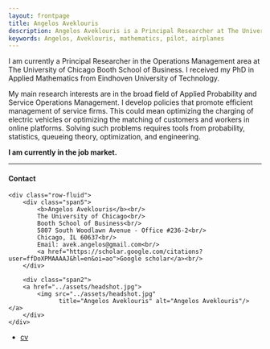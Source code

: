 ```yaml
---
layout: frontpage
title: Angelos Aveklouris
description: Angelos Aveklouris is a Principal Researcher at The University of Chicago Booth School of Business. 
keywords: Angelos, Aveklouris, mathematics, pilot, airplanes
---
```

I am currently a Principal Researcher in the Operations Management area at The University of Chicago Booth School of Business. I received my PhD in Applied Mathematics from Eindhoven University of Technology. 

My main research interests are in the broad field of Applied Probability and Service Operations Management. I develop policies that promote efficient management of service firms. This could mean optimizing the charging of electric vehicles or optimizing the matching of customers and workers in online platforms. Solving such
problems requires tools from probability, statistics, queueing theory, optimization, and engineering.

<b>I am currently in the job market.</b>


---


<div class="container">
<h4><a name="contact"></a>Contact</h4>

    <div class="row-fluid">
        <div class="span5">
            <b>Angelos Aveklouris</b><br/>
            The University of Chicago<br/>
            Booth School of Business<br/>
            5807 South Woodlawn Avenue - Office #236-2<br/>
            Chicago, IL 60637<br/>
            Email: avek.angelos@gmail.com<br/>
            <a href="https://scholar.google.com/citations?user=ffDoXPMAAAAJ&hl=en&oi=ao">Google scholar</a><br/>
        </div>

        <div class="span2">
        <a href="../assets/headshot.jpg">
            <img src="../assets/headshot.jpg"
                  title="Angelos Aveklouris" alt="Angelos Aveklouris"/></a>
        </div>
    </div>
</div>

<div class="navbar">
  <div class="navbar-inner">
      <ul class="nav">
          <li><a href="{{ BASE_PATH }}/assets/CV.pdf">cv</a></li>
      </ul>
  </div>
</div>

